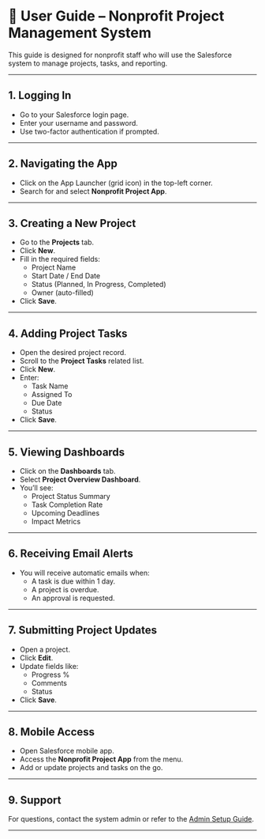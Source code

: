 # 🧭 User Guide – Nonprofit Project Management System

This guide is designed for nonprofit staff who will use the Salesforce system to manage projects, tasks, and reporting.

---

## 1. Logging In
- Go to your Salesforce login page.
- Enter your username and password.
- Use two-factor authentication if prompted.

---

## 2. Navigating the App
- Click on the App Launcher (grid icon) in the top-left corner.
- Search for and select **Nonprofit Project App**.

---

## 3. Creating a New Project
- Go to the **Projects** tab.
- Click **New**.
- Fill in the required fields:
  - Project Name
  - Start Date / End Date
  - Status (Planned, In Progress, Completed)
  - Owner (auto-filled)
- Click **Save**.

---

## 4. Adding Project Tasks
- Open the desired project record.
- Scroll to the **Project Tasks** related list.
- Click **New**.
- Enter:
  - Task Name
  - Assigned To
  - Due Date
  - Status
- Click **Save**.

---

## 5. Viewing Dashboards
- Click on the **Dashboards** tab.
- Select **Project Overview Dashboard**.
- You’ll see:
  - Project Status Summary
  - Task Completion Rate
  - Upcoming Deadlines
  - Impact Metrics

---

## 6. Receiving Email Alerts
- You will receive automatic emails when:
  - A task is due within 1 day.
  - A project is overdue.
  - An approval is requested.

---

## 7. Submitting Project Updates
- Open a project.
- Click **Edit**.
- Update fields like:
  - Progress %
  - Comments
  - Status
- Click **Save**.

---

## 8. Mobile Access
- Open Salesforce mobile app.
- Access the **Nonprofit Project App** from the menu.
- Add or update projects and tasks on the go.

---

## 9. Support
For questions, contact the system admin or refer to the [Admin Setup Guide](Admin_Guide.md).

---

